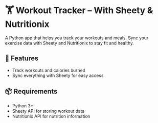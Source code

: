 # 🏋️ Workout Tracker – With Sheety & Nutritionix

A Python app that helps you track your workouts and meals. Sync your exercise data with Sheety and Nutritionix to stay fit and healthy.

## 🚀 Features
- Track workouts and calories burned
- Sync everything with Sheety for easy access

## 📦 Requirements
- Python 3+
- Sheety API for storing workout data
- Nutritionix API for nutrition information
